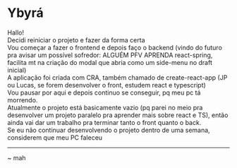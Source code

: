 # Ybyrá  

Hallo!   
Decidi reiniciar o projeto e fazer da forma certa  
Vou começar a fazer o frontend e depois faço o backend (vindo do futuro pra avisar um possível sofredor: ALGUÉM PFV APRENDA react-spring, facilita mt na criação do modal que abria como um side-menu no draft inicial)  
A aplicação foi criada com CRA, também chamado de create-react-app (JP ou Lucas, se forem desenvolver o front, estudem react e typescript)  
Vou pausar por aqui e depois continuo se conseguir, pq meu pc tá morrendo.  
Atualmente o projeto está basicamente vazio (pq parei no meio pra desenvolver um projeto paralelo pra aprender mais sobre react e TS), então ainda vai dar um trabalho pra terminar tanto o front quanto o back.  
Se eu não continuar desenvolvendo o projeto dentro de uma semana, considerem que meu PC faleceu    

---  
~ mah
